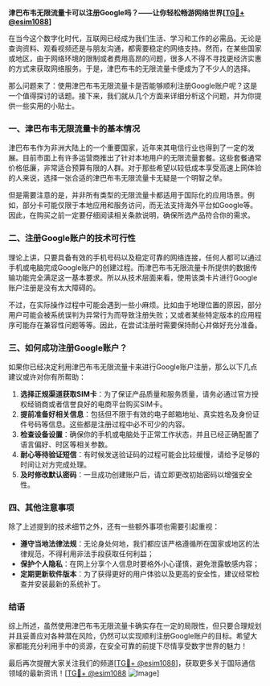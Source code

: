 **津巴布韦无限流量卡可以注册Google吗？——让你轻松畅游网络世界[[TG💪+ @esim1088](https://t.me/s/esim1088)]**

在当今这个数字化时代，互联网已经成为我们生活、学习和工作的必需品。无论是查询资料、观看视频还是与朋友沟通，都需要稳定的网络支持。然而，在某些国家或地区，由于网络环境的限制或者费用高昂的问题，很多人不得不寻找更经济实惠的方式来获取网络服务。于是，津巴布韦的无限流量卡便成为了不少人的选择。

那么问题来了：使用津巴布韦无限流量卡是否能够顺利注册Google账户呢？这是一个值得探讨的话题。接下来，我们就从几个方面来详细分析这个问题，并为你提供一些实用的小贴士。

### 一、津巴布韦无限流量卡的基本情况

津巴布韦作为非洲大陆上的一个重要国家，近年来其电信行业也得到了一定的发展。目前市面上有许多运营商推出了针对本地用户的无限流量套餐。这些套餐通常价格低廉，非常适合预算有限的人群。对于那些希望以较低成本享受高速上网体验的人来说，选择一张合适的津巴布韦无限流量卡无疑是一个明智之举。

但是需要注意的是，并非所有类型的无限流量卡都适用于国际化的应用场景。例如，部分卡可能仅限于本地应用和服务访问，而无法支持海外平台如Google等。因此，在购买之前一定要仔细阅读相关条款说明，确保所选产品符合你的需求。

### 二、注册Google账户的技术可行性

理论上讲，只要具备有效的手机号码以及稳定可靠的网络连接，任何人都可以通过手机或电脑完成Google账户的创建过程。而津巴布韦无限流量卡所提供的数据传输功能完全满足这一基本要求。所以从技术层面来看，使用该类卡片进行Google账户注册是没有太大障碍的。

不过，在实际操作过程中可能会遇到一些小麻烦。比如由于地理位置的原因，部分用户可能会被系统误判为异常行为而导致注册失败；又或者某些特定版本的应用程序可能存在兼容性问题等等。因此，在尝试注册时需要保持耐心并做好充分准备。

### 三、如何成功注册Google账户？

如果你已经决定利用津巴布韦无限流量卡来进行Google账户注册，那么以下几点建议或许对你有所帮助：

1. **选择正规渠道获取SIM卡**：为了保证产品质量和服务质量，请务必通过官方授权经销商或者信誉良好的电商平台购买SIM卡。
2. **提前准备好相关信息**：包括但不限于有效的电子邮箱地址、真实姓名及身份证件号码等信息。这些都是注册过程中必不可少的内容。
3. **检查设备设置**：确保你的手机或电脑处于正常工作状态，并且已经正确配置了语言偏好、时区等相关参数。
4. **耐心等待验证短信**：有时候发送验证码的过程可能会比较缓慢，请给予足够的时间让对方完成处理。
5. **及时修改默认密码**：一旦成功创建账户后，请立即更改初始密码以增强安全性。

### 四、其他注意事项

除了上述提到的技术细节之外，还有一些额外事项也需要引起重视：

- **遵守当地法律法规**：无论身处何地，我们都应该严格遵循所在国家或地区的法律规范，不得利用非法手段获取任何利益；
- **保护个人隐私**：在网上分享个人信息时要格外小心谨慎，避免泄露敏感内容；
- **定期更新软件版本**：为了获得更好的用户体验以及更高的安全性，建议经常检查并安装最新的系统补丁。

### 结语

综上所述，虽然使用津巴布韦无限流量卡确实存在一定的局限性，但只要合理规划并且妥善应对各种潜在风险，仍然可以实现顺利注册Google账户的目标。希望大家都能充分利用手中的资源，在安全可靠的前提下尽情享受数字世界的魅力！

最后再次提醒大家关注我们的频道[[TG💪+ @esim1088](https://t.me/s/esim1088)]，获取更多关于国际通信领域的最新资讯！[[TG💪+ @esim1088](https://t.me/s/esim1088) ![Image](https://i.postimg.cc/4NQfJmqS/Snipaste-2025-05-13-00-14-12.png)]